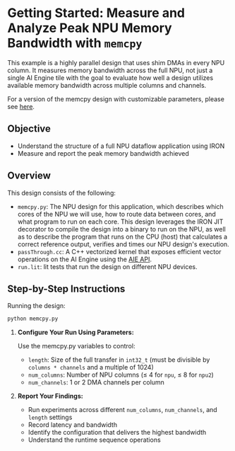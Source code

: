 # Getting Started: Measure and Analyze Peak NPU Memory Bandwidth with `memcpy`

This example is a highly parallel design that uses shim DMAs in every NPU column. It measures memory bandwidth across the full NPU, not just a single AI Engine tile with the goal to evaluate how well a design utilizes available memory bandwidth across multiple columns and channels.

For a version of the memcpy design with customizable parameters, please see [here](../../basic/memcpy/).

## Objective

* Understand the structure of a full NPU dataflow application using IRON
* Measure and report the peak memory bandwidth achieved

## Overview

This design consists of the following:

* `memcpy.py`: The NPU design for this application,
  which describes which cores of the NPU we will use, how to route data between
  cores, and what program to run on each core. This design leverages the IRON
  JIT decorator to compile the design into a binary to run on the NPU, as well as 
  to describe the program that runs on the CPU (host) that calculates a correct 
  reference output, verifies and times our NPU design's execution.
* `passThrough.cc`: A C++ vectorized kernel that exposes efficient 
  vector operations on the AI Engine using the 
  [AIE API](https://xilinx.github.io/aie_api/index.html).
* `run.lit`: lit tests that run the design on different NPU devices.

## Step-by-Step Instructions

Running the design:

```python
python memcpy.py

```

1. **Configure Your Run Using Parameters:**

   Use the memcpy.py variables to control:

   * `length`: Size of the full transfer in `int32_t` (must be divisible by `columns * channels` and a multiple of 1024)
   * `num_columns`: Number of NPU columns (≤ 4 for `npu`, ≤ 8 for `npu2`)
   * `num_channels`: 1 or 2 DMA channels per column

2. **Report Your Findings:**

   * Run experiments across different `num_columns`, `num_channels`, and `length` settings
   * Record latency and bandwidth
   * Identify the configuration that delivers the highest bandwidth
   * Understand the runtime sequence operations

